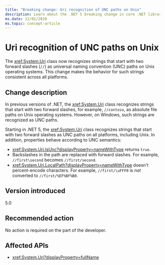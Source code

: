 ```yaml
---
title: "Breaking change: Uri recognition of UNC paths on Unix"
description: Learn about the .NET 5 breaking change in core .NET libraries where the Uri class now recognizes strings that start with two forward slashes as UNC paths on Unix.
ms.date: 11/01/2020
ms.topic: concept-article
---
```

# Uri recognition of UNC paths on Unix

The <xref:System.Uri> class now recognizes strings that start with two forward slashes (`//`) as universal naming convention (UNC) paths on Unix operating systems. This change makes the behavior for such strings consistent across all platforms.

## Change description

In previous versions of .NET, the <xref:System.Uri> class recognizes strings that start with two forward slashes, for example, `//contoso`, as absolute file paths on Unix operating systems. However, on Windows, such strings are recognized as UNC paths.

Starting in .NET 5,  the <xref:System.Uri> class recognizes strings that start with two forward slashes as UNC paths on all platforms, including Unix. In addition, properties behave according to UNC semantics:

- <xref:System.Uri.IsUnc?displayProperty=nameWithType> returns `true`.
- Backslashes in the path are replaced with forward slashes. For example, `//first\second` becomes `//first/second`.
- <xref:System.Uri.LocalPath?displayProperty=nameWithType> doesn't percent-encode characters. For example, `//first/\uFFF0` is *not* converted to `//first/%EF%BF%B0`.

## Version introduced

5.0

## Recommended action

No action is required on the part of the developer.

## Affected APIs

- <xref:System.Uri?displayProperty=fullName>

<!--

#### Category

Core .NET libraries

### Affected APIs

- `T:System.Uri`

-->
